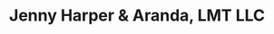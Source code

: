 ---
title: "Jenny Harper & Aranda, LMT LLC"
url: /springfield/jenny-harper-und-aranda-lmt-llc/
shop: Massage
---